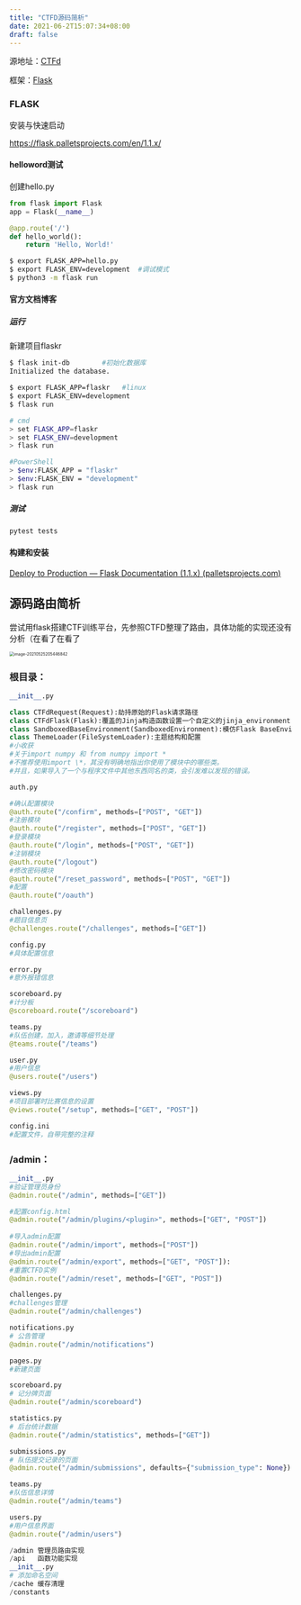```yaml
---
title: "CTFD源码简析"
date: 2021-06-2T15:07:34+08:00
draft: false
---
```


源地址：[CTFd](https://github.com/CTFd/CTFd)

框架：[Flask](https://flask.palletsprojects.com/en/1.1.x/)

### FLASK

安装与快速启动

https://flask.palletsprojects.com/en/1.1.x/

#### helloword测试


创建hello.py

```python
from flask import Flask
app = Flask(__name__)

@app.route('/')
def hello_world():
    return 'Hello, World!'
```

```sh
$ export FLASK_APP=hello.py
$ export FLASK_ENV=development  #调试模式
$ python3 -m flask run 
```

#### 官方文档博客

##### 运行

新建项目flaskr

```sh
$ flask init-db        #初始化数据库
Initialized the database.
```


```sh
$ export FLASK_APP=flaskr   #linux
$ export FLASK_ENV=development
$ flask run
```

```sh
# cmd
> set FLASK_APP=flaskr
> set FLASK_ENV=development
> flask run

#PowerShell
> $env:FLASK_APP = "flaskr"
> $env:FLASK_ENV = "development"
> flask run
```

##### 测试

```sh
pytest tests
```

#### 构建和安装

[Deploy to Production — Flask Documentation (1.1.x) (palletsprojects.com)](https://flask.palletsprojects.com/en/1.1.x/tutorial/deploy/)

## 源码路由简析

尝试用flask搭建CTF训练平台，先参照CTFD整理了路由，具体功能的实现还没有分析（在看了在看了

<img src="https://www.kro1lsec.com:442/images/2021/05/25/20210525205629.png" alt="image-20210525205446842" style="zoom:50%;" />

### 根目录：

```python
__init__.py

class CTFdRequest(Request):劫持原始的Flask请求路径
class CTFdFlask(Flask):覆盖的Jinja构造函数设置一个自定义的jinja_environment
class SandboxedBaseEnvironment(SandboxedEnvironment):模仿Flask BaseEnvironment的SandboxEnvironment。
class ThemeLoader(FileSystemLoader):主题结构和配置   
#小收获
#关于import numpy 和 from numpy import *
#不推荐使用import \*，其没有明确地指出你使用了模块中的哪些类。
#并且，如果导入了一个与程序文件中其他东西同名的类，会引发难以发现的错误。
```

```python
auth.py

#确认配置模块
@auth.route("/confirm", methods=["POST", "GET"])
#注册模块
@auth.route("/register", methods=["POST", "GET"])
#登录模块
@auth.route("/login", methods=["POST", "GET"])
#注销模块
@auth.route("/logout")
#修改密码模块
@auth.route("/reset_password", methods=["POST", "GET"])
#配置
@auth.route("/oauth")

challenges.py
#题目信息页
@challenges.route("/challenges", methods=["GET"])

config.py
#具体配置信息

error.py
#意外报错信息

scoreboard.py
#计分板
@scoreboard.route("/scoreboard")

teams.py
#队伍创建，加入，邀请等细节处理
@teams.route("/teams")

user.py
#用户信息
@users.route("/users")

views.py
#项目部署时比赛信息的设置
@views.route("/setup", methods=["GET", "POST"])

config.ini
#配置文件，自带完整的注释
```


### /admin：

```python
__init__.py
#验证管理员身份
@admin.route("/admin", methods=["GET"])

#配置config.html
@admin.route("/admin/plugins/<plugin>", methods=["GET", "POST"])
    
#导入admin配置
@admin.route("/admin/import", methods=["POST"])
#导出admin配置
@admin.route("/admin/export", methods=["GET", "POST"]):
#重置CTFD实例
@admin.route("/admin/reset", methods=["GET", "POST"])

challenges.py
#challenges管理
@admin.route("/admin/challenges")

notifications.py
# 公告管理
@admin.route("/admin/notifications")

pages.py
#新建页面

scoreboard.py
# 记分牌页面
@admin.route("/admin/scoreboard")

statistics.py
# 后台统计数据
@admin.route("/admin/statistics", methods=["GET"])

submissions.py
# 队伍提交记录的页面
@admin.route("/admin/submissions", defaults={"submission_type": None})

teams.py
#队伍信息详情
@admin.route("/admin/teams")

users.py
#用户信息界面
@admin.route("/admin/users")
```

```python
/admin 管理员路由实现
/api   函数功能实现
__init__.py
# 添加命名空间
/cache 缓存清理
/constants
```